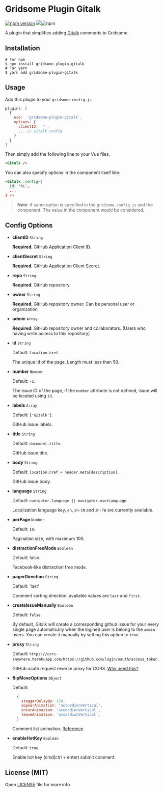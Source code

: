 
# Gridsome Plugin Gitalk
<a href="https://npmjs.com/package/gridsome-plugin-gitalk"><img src="https://badge.fury.io/js/gridsome-plugin-gitalk.svg" alt="npm version"></a> <img src="https://badgen.net/github/license/nishantwrp/gridsome-plugin-gitalk"><img alt="npm" src="https://img.shields.io/npm/dt/gridsome-plugin-gitalk">

A plugin that simplifies adding [Gitalk](https://github.com/gitalk/gitalk) comments to Gridsome.


## Installation

```
# For npm
$ npm install gridsome-plugin-gitalk
# For yarn
$ yarn add gridsome-plugin-gitalk
```

## Usage

Add this plugin to your  `gridsome.config.js`

```js
plugins: [
  {
    use:  'gridsome-plugin-gitalk',
    options: {
      clientID:  '',
      ... // Gitalk config
    }
  }
]
```
Then simply add the following line to your Vue files.
```html
<Gitalk />
```
You can also specify options in the component itself like.
```html
<Gitalk :config={
  id: 'hi',
  ...
} />
```
> **Note**: If same option is specified in the `gridsome.config.js` and the component. The value in the component would be considered.

## Config Options

- **clientID** `String`

  **Required**. GitHub Application Client ID.

- **clientSecret** `String`

  **Required**. GitHub Application Client Secret.

- **repo** `String`

  **Required**. GitHub repository.

- **owner** `String`

  **Required**. GitHub repository owner. Can be personal user or organization.

- **admin** `Array`

  **Required**. GitHub repository owner and collaborators. (Users who having write access to this repository)

- **id** `String`

  Default: `location.href`.

  The unique id of the page. Length must less than 50.

- **number** `Number`

  Default: `-1`.

  The issue ID of the page, if the `number` attribute is not defined, issue will be located using `id`.

- **labels** `Array`

  Default: `['Gitalk']`.

  GitHub issue labels.

- **title** `String`

  Default: `document.title`.

  GitHub issue title.

- **body** `String`

  Default: `location.href + header.meta[description]`.

  GitHub issue body.

- **language** `String`

  Default: `navigator.language || navigator.userLanguage`.

  Localization language key, `en`, `zh-CN` and `zh-TW` are currently available.

- **perPage** `Number`

  Default: `10`.

  Pagination size, with maximum 100.

- **distractionFreeMode** `Boolean`

  Default: false.

  Facebook-like distraction free mode.

- **pagerDirection** `String`

  Default: 'last'

  Comment sorting direction, available values are `last` and `first`.

- **createIssueManually** `Boolean`

  Default: `false`.

  By default, Gitalk will create a corresponding github issue for your every single page automatically when the logined user is belong to the `admin` users. You can create it manually by setting this option to `true`.

- **proxy** `String`

  Default: `https://cors-anywhere.herokuapp.com/https://github.com/login/oauth/access_token`.

  GitHub oauth request reverse proxy for CORS. [Why need this?](https://github.com/isaacs/github/issues/330)

- **flipMoveOptions** `Object`

  Default:
  ```js
    {
      staggerDelayBy: 150,
      appearAnimation: 'accordionVertical',
      enterAnimation: 'accordionVertical',
      leaveAnimation: 'accordionVertical',
    }
  ```

  Comment list animation. [Reference](https://github.com/joshwcomeau/react-flip-move/blob/master/documentation/enter_leave_animations.md)

- **enableHotKey** `Boolean`

  Default: `true`.

  Enable hot key (cmd|ctrl + enter) submit comment.


## License (MIT)

Open [LICENSE](./LICENSE) file for more info
